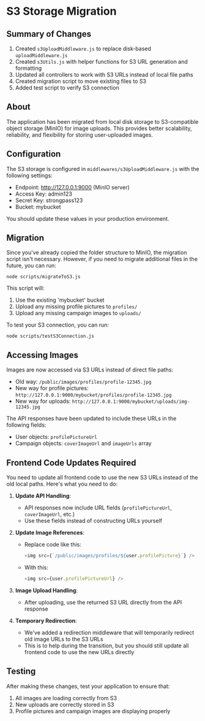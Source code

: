 # S3 Storage Migration

## Summary of Changes
1. Created `s3UploadMiddleware.js` to replace disk-based `uploadMiddleware.js`
2. Created `s3Utils.js` with helper functions for S3 URL generation and formatting
3. Updated all controllers to work with S3 URLs instead of local file paths
4. Created migration script to move existing files to S3
5. Added test script to verify S3 connection

## About
The application has been migrated from local disk storage to S3-compatible object storage (MinIO) for image uploads. This provides better scalability, reliability, and flexibility for storing user-uploaded images.

## Configuration
The S3 storage is configured in `middlewares/s3UploadMiddleware.js` with the following settings:
- Endpoint: http://127.0.0.1:9000 (MinIO server)
- Access Key: admin123
- Secret Key: strongpass123
- Bucket: mybucket

You should update these values in your production environment.

## Migration
Since you've already copied the folder structure to MinIO, the migration script isn't necessary. However, if you need to migrate additional files in the future, you can run:

```
node scripts/migrateToS3.js
```

This script will:
1. Use the existing 'mybucket' bucket
2. Upload any missing profile pictures to `profiles/`
3. Upload any missing campaign images to `uploads/`

To test your S3 connection, you can run:

```
node scripts/testS3Connection.js
```

## Accessing Images
Images are now accessed via S3 URLs instead of direct file paths:
- Old way: `/public/images/profiles/profile-12345.jpg`
- New way for profile pictures: `http://127.0.0.1:9000/mybucket/profiles/profile-12345.jpg`
- New way for uploads: `http://127.0.0.1:9000/mybucket/uploads/img-12345.jpg`

The API responses have been updated to include these URLs in the following fields:
- User objects: `profilePictureUrl`
- Campaign objects: `coverImageUrl` and `imageUrls` array

## Frontend Code Updates Required
You need to update all frontend code to use the new S3 URLs instead of the old local paths. Here's what you need to do:

1. **Update API Handling**:
   - API responses now include URL fields (`profilePictureUrl`, `coverImageUrl`, etc.)
   - Use these fields instead of constructing URLs yourself

2. **Update Image References**:
   - Replace code like this:
     ```javascript
     <img src={`/public/images/profiles/${user.profilePicture}`} />
     ```
   - With this:
     ```javascript
     <img src={user.profilePictureUrl} />
     ```

3. **Image Upload Handling**:
   - After uploading, use the returned S3 URL directly from the API response

4. **Temporary Redirection**:
   - We've added a redirection middleware that will temporarily redirect old image URLs to the S3 URLs
   - This is to help during the transition, but you should still update all frontend code to use the new URLs directly

## Testing
After making these changes, test your application to ensure that:
1. All images are loading correctly from S3
2. New uploads are correctly stored in S3
3. Profile pictures and campaign images are displaying properly 